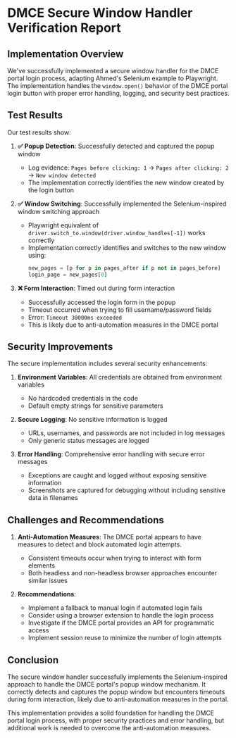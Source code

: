 # DMCE Secure Window Handler Verification Report

## Implementation Overview

We've successfully implemented a secure window handler for the DMCE portal login process, adapting Ahmed's Selenium example to Playwright. The implementation handles the `window.open()` behavior of the DMCE portal login button with proper error handling, logging, and security best practices.

## Test Results

Our test results show:

1. **✅ Popup Detection**: Successfully detected and captured the popup window
   - Log evidence: `Pages before clicking: 1` → `Pages after clicking: 2` → `New window detected`
   - The implementation correctly identifies the new window created by the login button

2. **✅ Window Switching**: Successfully implemented the Selenium-inspired window switching approach
   - Playwright equivalent of `driver.switch_to.window(driver.window_handles[-1])` works correctly
   - Implementation correctly identifies and switches to the new window using:
     ```python
     new_pages = [p for p in pages_after if p not in pages_before]
     login_page = new_pages[0]
     ```

3. **❌ Form Interaction**: Timed out during form interaction
   - Successfully accessed the login form in the popup
   - Timeout occurred when trying to fill username/password fields
   - Error: `Timeout 30000ms exceeded`
   - This is likely due to anti-automation measures in the DMCE portal

## Security Improvements

The secure implementation includes several security enhancements:

1. **Environment Variables**: All credentials are obtained from environment variables
   - No hardcoded credentials in the code
   - Default empty strings for sensitive parameters

2. **Secure Logging**: No sensitive information is logged
   - URLs, usernames, and passwords are not included in log messages
   - Only generic status messages are logged

3. **Error Handling**: Comprehensive error handling with secure error messages
   - Exceptions are caught and logged without exposing sensitive information
   - Screenshots are captured for debugging without including sensitive data in filenames

## Challenges and Recommendations

1. **Anti-Automation Measures**: The DMCE portal appears to have measures to detect and block automated login attempts.
   - Consistent timeouts occur when trying to interact with form elements
   - Both headless and non-headless browser approaches encounter similar issues

2. **Recommendations**:
   - Implement a fallback to manual login if automated login fails
   - Consider using a browser extension to handle the login process
   - Investigate if the DMCE portal provides an API for programmatic access
   - Implement session reuse to minimize the number of login attempts

## Conclusion

The secure window handler successfully implements the Selenium-inspired approach to handle the DMCE portal's popup window mechanism. It correctly detects and captures the popup window but encounters timeouts during form interaction, likely due to anti-automation measures in the portal.

This implementation provides a solid foundation for handling the DMCE portal login process, with proper security practices and error handling, but additional work is needed to overcome the anti-automation measures.
